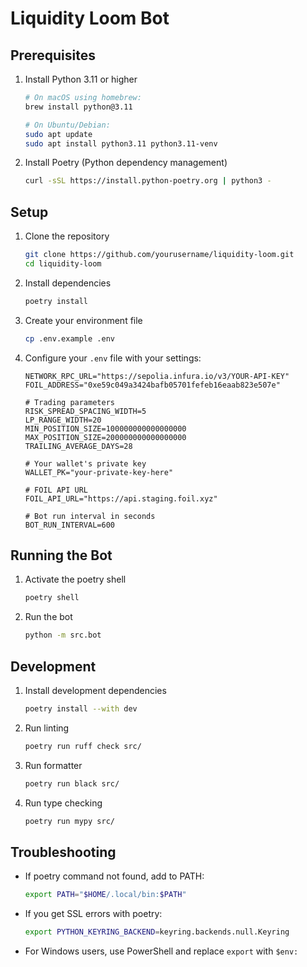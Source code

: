 # Liquidity Loom Bot

## Prerequisites

1. Install Python 3.11 or higher

   ```bash
   # On macOS using homebrew:
   brew install python@3.11

   # On Ubuntu/Debian:
   sudo apt update
   sudo apt install python3.11 python3.11-venv
   ```

2. Install Poetry (Python dependency management)
   ```bash
   curl -sSL https://install.python-poetry.org | python3 -
   ```

## Setup

1. Clone the repository

   ```bash
   git clone https://github.com/yourusername/liquidity-loom.git
   cd liquidity-loom
   ```

2. Install dependencies

   ```bash
   poetry install
   ```

3. Create your environment file

   ```bash
   cp .env.example .env
   ```

4. Configure your `.env` file with your settings:

   ```env
   NETWORK_RPC_URL="https://sepolia.infura.io/v3/YOUR-API-KEY"
   FOIL_ADDRESS="0xe59c049a3424bafb05701fefeb16eaab823e507e"

   # Trading parameters
   RISK_SPREAD_SPACING_WIDTH=5
   LP_RANGE_WIDTH=20
   MIN_POSITION_SIZE=100000000000000000
   MAX_POSITION_SIZE=200000000000000000
   TRAILING_AVERAGE_DAYS=28

   # Your wallet's private key
   WALLET_PK="your-private-key-here"

   # FOIL API URL
   FOIL_API_URL="https://api.staging.foil.xyz"

   # Bot run interval in seconds
   BOT_RUN_INTERVAL=600
   ```

## Running the Bot

1. Activate the poetry shell

   ```bash
   poetry shell
   ```

2. Run the bot
   ```bash
   python -m src.bot
   ```

## Development

1. Install development dependencies

   ```bash
   poetry install --with dev
   ```

2. Run linting

   ```bash
   poetry run ruff check src/
   ```

3. Run formatter

   ```bash
   poetry run black src/
   ```

4. Run type checking
   ```bash
   poetry run mypy src/
   ```

## Troubleshooting

- If poetry command not found, add to PATH:

  ```bash
  export PATH="$HOME/.local/bin:$PATH"
  ```

- If you get SSL errors with poetry:

  ```bash
  export PYTHON_KEYRING_BACKEND=keyring.backends.null.Keyring
  ```

- For Windows users, use PowerShell and replace `export` with `$env:`
